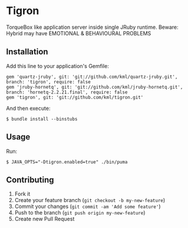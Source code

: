 # Tigron

TorqueBox like application server inside single JRuby runtime.
Beware: Hybrid may have EMOTIONAL & BEHAVIOURAL PROBLEMS

## Installation

Add this line to your application's Gemfile:

    gem 'quartz-jruby', git: 'git://github.com/kml/quartz-jruby.git', branch: 'tigron', require: false
    gem 'jruby-hornetq', git: 'git://github.com/kml/jruby-hornetq.git', branch: 'hornetq-2.2.21.final', require: false
    gem 'tigron', git: 'git://github.com/kml/tigron.git'

And then execute:

    $ bundle install --binstubs

## Usage

Run:

    $ JAVA_OPTS="-Dtigron.enabled=true" ./bin/puma

## Contributing

1. Fork it
2. Create your feature branch (`git checkout -b my-new-feature`)
3. Commit your changes (`git commit -am 'Add some feature'`)
4. Push to the branch (`git push origin my-new-feature`)
5. Create new Pull Request

